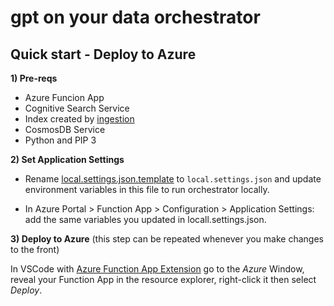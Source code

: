 # gpt on your data orchestrator

## Quick start - Deploy to Azure

**1) Pre-reqs**

- Azure Funcion App
- Cognitive Search Service
- Index created by [ingestion](https://github.com/placerda/gpt-oyd-ingestion)
- CosmosDB Service
- Python and PIP 3

**2) Set Application Settings**

- Rename [local.settings.json.template](local.settings.json.template) to ```local.settings.json``` and update environment variables in this file to run orchestrator locally.
 
- In Azure Portal > Function App > Configuration > Application Settings: add the same variables you updated in locall.settings.json.

**3) Deploy to Azure** (this step can be repeated whenever you make changes to the front)

In VSCode with [Azure Function App Extension](https://marketplace.visualstudio.com/items?itemName=ms-azuretools.vscode-azurefunctions) go to the *Azure* Window, reveal your Function App in the resource explorer, right-click it then select *Deploy*.